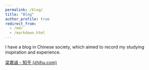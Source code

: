 ```yaml
---
permalink: /blog/
title: "Blog"
author_profile: true
redirect_from: 
  - /md/
  - /markdown.html
---
```


I have a blog in Chinese society, which aimed to record my studying inspiration and experience.

[梁嘉诚 - 知乎 (zhihu.com)](https://www.zhihu.com/people/liang-jia-cheng-60-11/posts)
